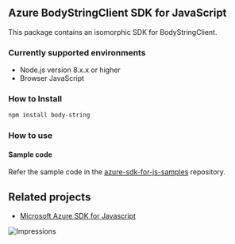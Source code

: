 ## Azure BodyStringClient SDK for JavaScript

This package contains an isomorphic SDK for BodyStringClient.

### Currently supported environments

- Node.js version 8.x.x or higher
- Browser JavaScript

### How to Install

```bash
npm install body-string
```

### How to use

#### Sample code

Refer the sample code in the [azure-sdk-for-js-samples](https://github.com/Azure/azure-sdk-for-js-samples) repository.

## Related projects

- [Microsoft Azure SDK for Javascript](https://github.com/Azure/azure-sdk-for-js)


![Impressions](https://azure-sdk-impressions.azurewebsites.net/api/impressions/azure-sdk-for-js%2Fsdk%2Fcdn%2Farm-cdn%2FREADME.png)